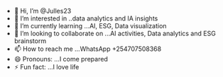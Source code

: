 - 👋 Hi, I’m @Julles23
- 👀 I’m interested in ..data analytics and IA insights 
- 🌱 I’m currently learning ...AI, ESG, Data visualization 
- 💞️ I’m looking to collaborate on ...AI activities, Data analytics and ESG brainstorm 
- 📫 How to reach me ...WhatsApp +254707508368
- 😄 Pronouns: ...I come prepared
- ⚡ Fun fact: ...I love life

<!---
Julles23/Julles23 is a ✨ special ✨ repository because its `README.md` (this file) appears on your GitHub profile.
You can click the Preview link to take a look at your changes.
--->
